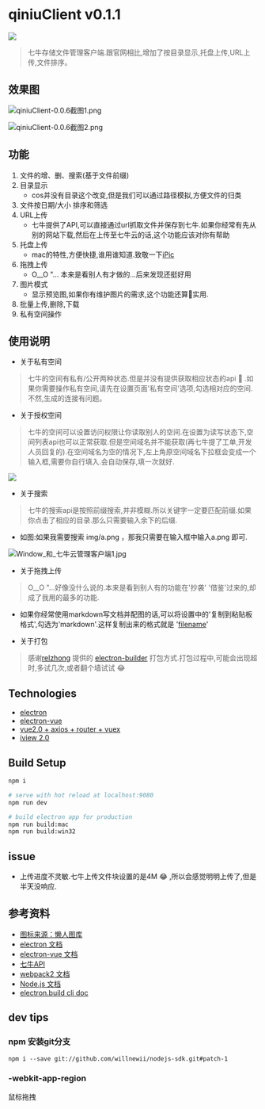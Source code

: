 # qiniuClient v0.1.1
![](http://blog-res.mayday5.me/niu_128.png?imageView2/1/w/60/h/60/q/75|imageslim)
> 七牛存储文件管理客户端.跟官网相比,增加了按目录显示,托盘上传,URL上传,文件排序。

## 效果图
![qiniuClient-0.0.6截图1.png](http://blog-res.mayday5.me/img%2FqiniuClient-0.0.6%E6%88%AA%E5%9B%BE1.png)

![qiniuClient-0.0.6截图2.png](http://blog-res.mayday5.me/img%2FqiniuClient-0.0.6%E6%88%AA%E5%9B%BE2.png)

## 功能
1. 文件的增、删、搜索(基于文件前缀)
2. 目录显示
    - cos并没有目录这个改变,但是我们可以通过路径模拟,方便文件的归类
3. 文件按日期/大小 排序和筛选
3. URL上传
    - 七牛提供了API,可以直接通过url抓取文件并保存到七牛.如果你经常有先从别的网站下载,然后在上传至七牛云的话,这个功能应该对你有帮助
4. 托盘上传
    - mac的特性,方便快捷,谁用谁知道.致敬一下[iPic](https://toolinbox.net/iPic/)
5. 拖拽上传
    - O__O "… 本来是看别人有才做的...后来发现还挺好用
6. 图片模式
    - 显示预览图,如果你有维护图片的需求,这个功能还算实用.
7. 批量上传,删除,下载
8. 私有空间操作

## 使用说明
- 关于私有空间
> 七牛的空间有私有/公开两种状态.但是并没有提供获取相应状态的api 🤣 .如果你需要操作私有空间,请先在设置页面'私有空间'选项,勾选相对应的空间.不然,生成的连接有问题。

- 关于授权空间
> 七牛的空间可以设置访问权限让你读取别人的空间.在设置为读写状态下,空间列表api也可以正常获取.但是空间域名并不能获取(再七牛提了工单,开发人员回复的).在空间域名为空的情况下,左上角原空间域名下拉框会变成一个输入框,需要你自行填入.会自动保存,填一次就好.

![](http://blog-res.mayday5.me/img/Window_%E5%92%8C_%E4%B8%83%E7%89%9B%E4%BA%91%E7%AE%A1%E7%90%86%E5%AE%A2%E6%88%B7%E7%AB%AF.jpg)

- 关于搜索
> 七牛的搜索api是按照前缀搜索,并非模糊.所以关键字一定要匹配前缀.如果你点击了相应的目录.那么只需要输入余下的后缀.
 - 如图:如果我需要搜索  img/a.png  ，那我只需要在输入框中输入a.png 即可.

 ![Window_和_七牛云管理客户端1.jpg](http://blog-res.mayday5.me/img/Window_%E5%92%8C_%E4%B8%83%E7%89%9B%E4%BA%91%E7%AE%A1%E7%90%86%E5%AE%A2%E6%88%B7%E7%AB%AF1.jpg)

- 关于拖拽上传
> O__O "…好像没什么说的.本来是看到别人有的功能在'抄袭' '借鉴'过来的,却成了我用的最多的功能.

- 如果你经常使用markdown写文档并配图的话,可以将设置中的'复制到粘贴板格式',勾选为'markdown'.这样复制出来的格式就是 '[filename](url)'

- 关于打包
> 感谢[relzhong](https://github.com/relzhong) 提供的 [electron-builder](https://github.com/electron-userland/electron-builder) 打包方式.打包过程中,可能会出现超时,多试几次,或者翻个墙试试 😂


## Technologies
- [electron](https://github.com/electron/electron)
- [electron-vue](https://github.com/SimulatedGREG/electron-vue)
- [vue2.0 + axios + router + vuex](https://github.com/vuejs/vue)
- [iview 2.0](https://github.com/iview/iview)

## Build Setup

``` bash
npm i

# serve with hot reload at localhost:9080
npm run dev

# build electron app for production
npm run build:mac
npm run build:win32
```

## issue
- 上传进度不灵敏.七牛上传文件块设置的是4M 😂 ,所以会感觉明明上传了,但是半天没响应.

## 参考资料
- [图标来源：懒人图库](http://www.lanrentuku.com/vector/animal/lansexinxianniunaibiaoqian-shiliang.html)
- [electron 文档](https://github.com/electron/electron/tree/master/docs-translations/zh-CN)
- [electron-vue 文档](https://simulatedgreg.gitbooks.io/electron-vue/cn/)
- [七牛API](https://developer.qiniu.com/kodo/api/1731/api-overview)
- [webpack2 文档](https://doc.webpack-china.org)
- [Node.js 文档](http://nodejs.cn/api/)
- [electron.build cli doc](https://www.electron.build/cli)


## dev tips
### npm 安装git分支
```shell
npm i --save git://github.com/willnewii/nodejs-sdk.git#patch-1
```

### -webkit-app-region
鼠标拖拽
